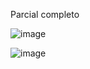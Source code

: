 Parcial completo

![image](https://github.com/user-attachments/assets/11d7de2d-41cf-4e64-aa40-f2e44e417c40)


![image](https://github.com/user-attachments/assets/fb64883e-b4d1-4251-8f46-20a0c543339d)


